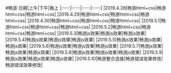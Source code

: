 #畅游
日期|上午|下午|晚上
|:---:|:---:|:---:|:---:|
|2019.4.28|畅游html+css|畅游html+css|畅游html+css|
|2019.4.29|畅游html+css|畅游html+css|畅游html+css|
|2019.4.30|畅游html+css|畅游html+css|畅游html+css|
|2019.5.1|畅游html+css|畅游html+css|畅游html+css|
|2019.5.2|畅游html+css|畅游html+css|畅游html+css|
|2019.5.3|畅游js效果|畅游js效果|畅游js效果|
|2019.5.4|畅游js效果|畅游js效果|畅游js效果|
|2019.5.5|畅游js效果|畅游js效果|畅游js效果|
|2019.5.6|畅游js效果|畅游js效果|畅游js效果|
|2019.5.7|畅游js效果|畅游js效果|畅游js效果|
|2019.5.8|畅游js效果|畅游js效果|畅游js效果|
|2019.5.9|畅游js效果|畅游js效果|畅游js效果|
|2019.5.10|畅游整合连接|畅游错误效果修改|畅游错误效果修改|
